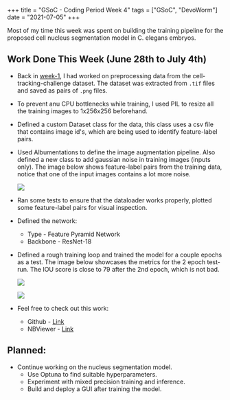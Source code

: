 +++
title =  "GSoC - Coding Period Week 4"
tags = ["GSoC", "DevoWorm"]
date = "2021-07-05"
+++

Most of my time this week was spent on building the training pipeline for the proposed cell nucleus segmentation model in C. elegans embryos.

## Work Done This Week (June 28th to July 4th)

* Back in [week-1](https://mainakdeb.github.io/posts/gsoc-coding-period-week-1/), I had worked on preprocessing data from the cell-tracking-challenge dataset. The dataset was extracted from `.tif` files and saved as pairs of `.png` files.


* To prevent anu CPU bottlenecks while training, I used PIL to resize all the training images to 1x256x256 beforehand.

* Defined a custom Dataset class for the data, this class uses a csv file that contains image id's, which are being used to identify feature-label pairs.

* Used Albumentations to define the image augmentation pipeline. Also defined a new class to add gaussian noise in training images (inputs only). The image below shows feature-label pairs from the training data, notice that one of the input images contains a lot more noise.

    ![](../images/gsoc-coding-period-week-4/training_data.png)


* Ran some tests to ensure that the dataloader works properly, plotted some feature-label pairs for visual inspection.

* Defined the network:
    * Type - Feature Pyramid Network
    * Backbone - ResNet-18

* Defined a rough training loop and trained the model for a couple epochs as a test. The image below showcases the metrics for the 2 epoch test-run. The IOU score is close to 79 after the 2nd epoch, which is not bad. 


    ![](../images/gsoc-coding-period-week-4/train_metrics_2_epochs.png)

    ![](../images/gsoc-coding-period-week-4/inference_2_epochs.png)

* Feel free to check out this work:
    * Github - [Link](https://github.com/Mainakdeb/GSoC-2021/blob/1cbe0e8429671491168f3cceaa602d5953e85df3/cell-nucleus-segmentation/train_segmentation_model.ipynb)
    * NBViewer - [Link](https://nbviewer.jupyter.org/github/Mainakdeb/GSoC-2021/blob/1cbe0e8429671491168f3cceaa602d5953e85df3/cell-nucleus-segmentation/train_segmentation_model.ipynb)


## Planned:
* Continue working on the nucleus segmentation model.
    * Use Optuna to find suitable hyperparameters.
    * Experiment with mixed precision training and inference.
    * Build and deploy a GUI after training the model.
